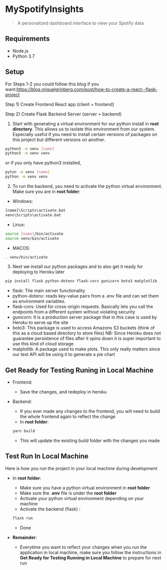 # MySpotifyInsights

> A personalized dashboard interface to view your Spotify data

## Requirements

- Node.js
- Python 3.7

## Setup

For Steps 1-2 you could follow this blog if you want:https://blog.miguelgrinberg.com/post/how-to-create-a-react--flask-project

Step 1) Create Frontend React app (client = frontend)

Step 2) Create Flask Backend Server (server = backend)

1. Start with generating a virtual environment for our python install in **root directory**. This allows us to isolate this environment from our system. Especially useful if you need to install certain versions of packages on this project but different versions on another.

```bash
python3 -m venv [name]
python3 -m venv venv
```
or if you only have python3 installed, 
```bash
pyton -m venv [name]
python -m venv venv
```


2. To run the backend, you need to activate the python virtual environment. Make sure you are in **root folder**:

- Windows:
```bash
[name]\Scripts\activate.bat
venv\Scripts\activate.bat
```

- Linux:
```bash
source [name]/bin/activate
source venv/bin/activate
```

- MACOS:
```bash
. venv/bin/activate
```

3. Next we install our python packages and to also get it ready for deploying to Heroku later

```bash
pip install flask python-dotenv flask-cors gunicorn boto3 matplotlib
```

- flask: The main server functionality
- python-dotenv: reads key-value pairs from a .env file and can set them as environment variables.
- flask-cors: Used for cross-origin requests. Basically lets you call the endpoints from a different system without violating security
- gunicorn: It is a production server package that in this case is used by Heroku to serve up the site
- boto3: This package is used to access Amazons S3 buckets (think of this as a cloud based directory to store files) NB: Since Heroku does not guarantee persistence of files after it spins down it is super important to use this kind of cloud storage
- matplotlib: A package used to make plots. This only really matters since our test API will be using it to generate a pie chart

## Get Ready for Testing Runing in Local Machine
- Frontend:
  - Save the changes, and redeploy in heroku
  
- Backend:
  - If you ever made any changes to the frontend, you will need to build the whole frontend again to reflect the change
  - In **root folder**:
  ```bash
  yarn build 
  ```
  - This will update the existing build folder with the changes you made
  

## Test Run In Local Machine
  Here is how you run the project in your local machine during development
  - In **root folder**:
    - Make sure you have a python virtual environment in **root folder**
    - Make sure the **.env** file is under the **root folder**
    - Activate your python virtual environment depending on your machine
    - Activate the backend (flask) :
    ```bash
    flask run
    ```
    - Done
      
  - **Remainder**:
    - Everytime you want to reflect your changes when you run the application in local machine, make sure you follow the
        instructions in **Get Ready for Testing Running in Local Machine** to prepare for next run

